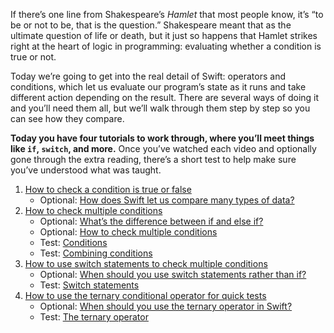 If there’s one line from Shakespeare’s _Hamlet_ that most people know, it’s “to be or not to be, that is the question.” Shakespeare meant that as the ultimate question of life or death, but it just so happens that Hamlet strikes right at the heart of logic in programming: evaluating whether a condition is true or not.

Today we’re going to get into the real detail of Swift: operators and conditions, which let us evaluate our program’s state as it runs and take different action depending on the result. There are several ways of doing it and you’ll need them all, but we’ll walk through them step by step so you can see how they compare.

**Today you have four tutorials to work through, where you’ll meet things like `if`, `switch`, and more.** Once you’ve watched each video and optionally gone through the extra reading, there’s a short test to help make sure you’ve understood what was taught.

1. [How to check a condition is true or false](https://www.hackingwithswift.com/quick-start/beginners/how-to-check-a-condition-is-true-or-false)
    - Optional: [How does Swift let us compare many types of data?](https://www.hackingwithswift.com/quick-start/understanding-swift/how-does-swift-let-us-compare-many-types-of-data)
2. [How to check multiple conditions](https://www.hackingwithswift.com/quick-start/beginners/how-to-check-multiple-conditions)
    - Optional: [What’s the difference between if and else if?](https://www.hackingwithswift.com/quick-start/understanding-swift/whats-the-difference-between-if-and-else-if)
    - Optional: [How to check multiple conditions](https://www.hackingwithswift.com/quick-start/understanding-swift/how-to-check-multiple-conditions)
    - Test: [Conditions](https://www.hackingwithswift.com/review/sixty/conditions)
    - Test: [Combining conditions](https://www.hackingwithswift.com/review/sixty/combining-conditions)
3. [How to use switch statements to check multiple conditions](https://www.hackingwithswift.com/quick-start/beginners/how-to-use-switch-statements-to-check-multiple-conditions)
    - Optional: [When should you use switch statements rather than if?](https://www.hackingwithswift.com/quick-start/understanding-swift/when-should-you-use-switch-statements-rather-than-if)
    - Test: [Switch statements](https://www.hackingwithswift.com/review/sixty/switch-statements)
4. [How to use the ternary conditional operator for quick tests](https://www.hackingwithswift.com/quick-start/beginners/how-to-use-the-ternary-conditional-operator-for-quick-tests)
    - Optional: [When should you use the ternary operator in Swift?](https://www.hackingwithswift.com/quick-start/understanding-swift/when-should-you-use-the-ternary-operator-in-swift)
    - Test: [The ternary operator](https://www.hackingwithswift.com/review/sixty/the-ternary-operator)